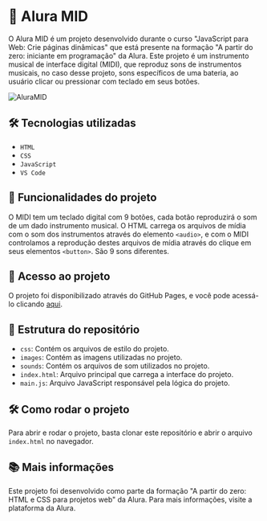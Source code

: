 # 🎵 Alura MID

O Alura MID é um projeto desenvolvido durante o curso "JavaScript para Web: Crie páginas dinâmicas" que está presente na formação "A partir do zero: iniciante em programação" da Alura. Este projeto é um instrumento musical de interface digital (MIDI), que reproduz sons de instrumentos musicais, no caso desse projeto, sons específicos de uma bateria, ao usuário clicar ou pressionar com teclado em seus botões.

![AluraMID](https://user-images.githubusercontent.com/3089882/136043109-1fc85faa-8cfb-4056-a144-98f0f75c2565.png)

## 🛠️ Tecnologias utilizadas

- `HTML`
- `CSS`
- `JavaScript`
- `VS Code`

## 🎹 Funcionalidades do projeto

O MIDI tem um teclado digital com 9 botões, cada botão reproduzirá o som de um dado instrumento musical. O HTML carrega os arquivos de mídia com o som dos instrumentos através do elemento `<audio>`, e com o MIDI controlamos a reprodução destes arquivos de mídia através do clique em seus elementos `<button>`. São 9 sons diferentes.

## 🚀 Acesso ao projeto

O projeto foi disponibilizado através do GitHub Pages, e você pode acessá-lo clicando [aqui](https://johnlaff.github.io/aluramid/).

## 📁 Estrutura do repositório

- `css`: Contém os arquivos de estilo do projeto.
- `images`: Contém as imagens utilizadas no projeto.
- `sounds`: Contém os arquivos de som utilizados no projeto.
- `index.html`: Arquivo principal que carrega a interface do projeto.
- `main.js`: Arquivo JavaScript responsável pela lógica do projeto.

## 🛠️ Como rodar o projeto

Para abrir e rodar o projeto, basta clonar este repositório e abrir o arquivo `index.html` no navegador.

## 📚 Mais informações

Este projeto foi desenvolvido como parte da formação "A partir do zero: HTML e CSS para projetos web" da Alura. Para mais informações, visite a plataforma da Alura.

